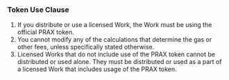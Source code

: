 ### Token Use Clause

1. If you distribute or use a licensed Work, the Work must be using the official PRAX token.
2. You cannot modify any of the calculations that determine the gas or other fees, unless specifically stated otherwise.
3. Licensed Works that do not include use of the PRAX token cannot be distributed or used alone. They must be distributed or used as a part of a licensed Work that includes usage of the PRAX token.

